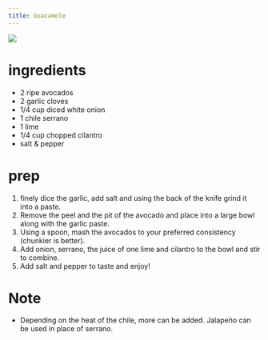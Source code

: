 ```yaml
---
title: Guacamole
---
```

![](http://4.bp.blogspot.com/-l10lTgxQ9So/TiGXrOSQvcI/AAAAAAAAAcY/5xWNHHovXfc/s400/guacamole.jpg)


# ingredients

* 2 ripe avocados
* 2 garlic cloves
* 1/4 cup diced white onion
* 1 chile serrano
* 1 lime
* 1/4 cup chopped cilantro
* salt & pepper

# prep

1.  finely dice the garlic, add salt and using the back of the knife grind it into a paste.
2.  Remove the peel and the pit of the avocado and place into a large bowl along with the garlic paste.  
3.  Using a spoon, mash the avocados to your preferred consistency (chunkier is better).
4.  Add onion, serrano, the juice of one lime and cilantro to the bowl and stir to combine.
5.  Add salt and pepper to taste and enjoy!

# Note

* Depending on the heat of the chile, more can be added. Jalapeño can be used in place of serrano.
